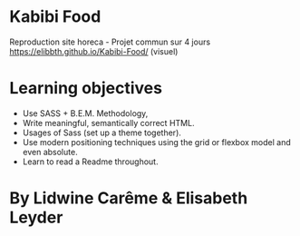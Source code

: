 # Kabibi Food

Reproduction site horeca - Projet commun sur 4 jours 
https://elibbth.github.io/Kabibi-Food/ (visuel)

# Learning objectives
- Use SASS + B.E.M. Methodology,
- Write meaningful, semantically correct HTML.
- Usages of Sass (set up a theme together).
- Use modern positioning techniques using the grid or flexbox model and even absolute.
- Learn to read a Readme throughout.

# By Lidwine Carême & Elisabeth Leyder
